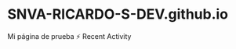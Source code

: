 # SNVA-RICARDO-S-DEV.github.io
Mi página de prueba
⚡ Recent Activity

<!--START_SECTION:activity-->

<!--END_SECTION:activity-->